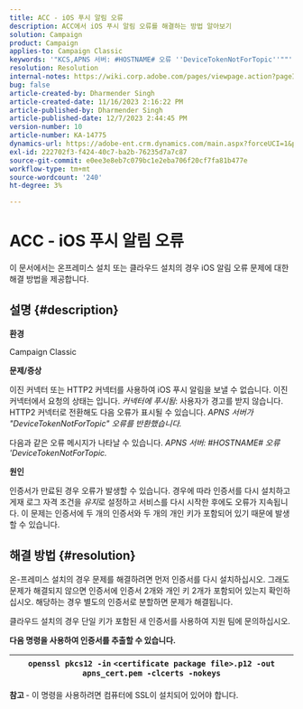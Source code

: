 ```yaml
---
title: ACC - iOS 푸시 알림 오류
description: ACC에서 iOS 푸시 알림 오류를 해결하는 방법 알아보기
solution: Campaign
product: Campaign
applies-to: Campaign Classic
keywords: '"KCS,APNS 서버: #HOSTNAME# 오류 ''DeviceTokenNotForTopic''""'
resolution: Resolution
internal-notes: https://wiki.corp.adobe.com/pages/viewpage.action?pageId=1334124733
bug: false
article-created-by: Dharmender Singh
article-created-date: 11/16/2023 2:16:22 PM
article-published-by: Dharmender Singh
article-published-date: 12/7/2023 2:44:45 PM
version-number: 10
article-number: KA-14775
dynamics-url: https://adobe-ent.crm.dynamics.com/main.aspx?forceUCI=1&pagetype=entityrecord&etn=knowledgearticle&id=8e1a5fb3-8a84-ee11-8179-6045bd006e5a
exl-id: 222702f3-f424-40c7-ba2b-76235d7a7c87
source-git-commit: e0ee3e8eb7c079bc1e2eba706f20cf7fa81b477e
workflow-type: tm+mt
source-wordcount: '240'
ht-degree: 3%

---
```


# ACC - iOS 푸시 알림 오류


이 문서에서는 온프레미스 설치 또는 클라우드 설치의 경우 iOS 알림 오류 문제에 대한 해결 방법을 제공합니다.

## 설명 {#description}




<b>환경</b>

Campaign Classic



<b>문제/증상</b>

이진 커넥터 또는 HTTP2 커넥터를 사용하여 iOS 푸시 알림을 보낼 수 없습니다. 이진 커넥터에서 요청의 상태는 입니다. *커넥터에 푸시됨*: 사용자가 경고를 받지 않습니다. HTTP2 커넥터로 전환해도 다음 오류가 표시될 수 있습니다. *APNS 서버가 &quot;DeviceTokenNotForTopic&quot; 오류를 반환했습니다.*



다음과 같은 오류 메시지가 나타날 수 있습니다. *APNS 서버: #HOSTNAME# 오류 &#39;DeviceTokenNotForTopic.*



<b>원인</b>



인증서가 만료된 경우 오류가 발생할 수 있습니다. 경우에 따라 인증서를 다시 설치하고 게재 로그 자격 조건을 *유지*로 설정하고 서비스를 다시 시작한 후에도 오류가 지속됩니다. 이 문제는 인증서에 두 개의 인증서와 두 개의 개인 키가 포함되어 있기 때문에 발생할 수 있습니다.










## 해결 방법 {#resolution}


온-프레미스 설치의 경우 문제를 해결하려면 먼저 인증서를 다시 설치하십시오. 그래도 문제가 해결되지 않으면 인증서에 인증서 2개와 개인 키 2개가 포함되어 있는지 확인하십시오. 해당하는 경우 별도의 인증서로 분할하면 문제가 해결됩니다.

클라우드 설치의 경우 단일 키가 포함된 새 인증서를 사용하여 지원 팀에 문의하십시오.



<b>다음 명령을 사용하여 인증서를 추출할 수 있습니다.</b>


| `openssl pkcs12 -in` `<certificate package file>.p12 -out apns_cert.pem -clcerts -nokeys` |
| --- |




<b>참고 </b>- 이 명령을 사용하려면 컴퓨터에 SSL이 설치되어 있어야 합니다.
